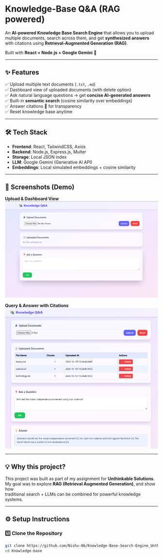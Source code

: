 # Knowledge-Base Q&A (RAG powered)

An **AI-powered Knowledge Base Search Engine** that allows you to upload multiple documents, search across them, and get **synthesized answers** with citations using **Retrieval-Augmented Generation (RAG)**.  

Built with **React + Node.js + Google Gemini** 🚀  

---

## ✨ Features

✅ Upload multiple text documents (`.txt`, `.md`)  
✅ Dashboard view of uploaded documents (with delete option)  
✅ Ask natural language questions → get **concise AI-generated answers**  
✅ Built-in **semantic search** (cosine similarity over embeddings)  
✅ Answer citations 📎 for transparency  
✅ Reset knowledge base anytime  

---

## 🛠️ Tech Stack

- **Frontend**: React, TailwindCSS, Axios  
- **Backend**: Node.js, Express.js, Multer  
- **Storage**: Local JSON index  
- **LLM**: Google Gemini (Generative AI API)  
- **Embeddings**: Local simulated embeddings + cosine similarity  

---

## 📸 Screenshots (Demo)

**Upload & Dashboard View**  
<img src="frontend/public/img1.png" alt="Upload Demo" width="600"/>

**Query & Answer with Citations**  
<img src="frontend/public/img2.png" alt="Query Demo" width="600"/> 
 

---

## 💡 Why this project?
This project was built as part of my assignment for **Unthinkable Solutions**.  
My goal was to explore **RAG (Retrieval Augmented Generation)**, and show how  
traditional search + LLMs can be combined for powerful knowledge systems.

---

## ⚙️ Setup Instructions

### 1️⃣ Clone the Repository
```bash
git clone https://github.com/Nishu-06/Knowledge-Base-Search-Engine_Unthinkable
cd Knowledge-base
